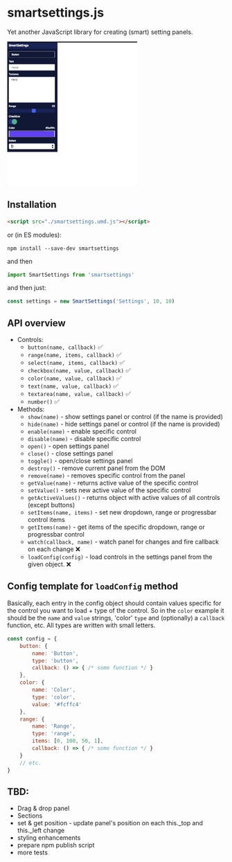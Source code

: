 # smartsettings.js
Yet another JavaScript library for creating (smart) setting panels.

<img src="./2docs/usage-gif.gif" alt="usage gif" style="width: 300px; height: auto;">

## Installation

```html
<script src="./smartsettings.umd.js"></script>
```

or (in ES modules):

```
npm install --save-dev smartsettings
```
and then
```js
import SmartSettings from 'smartsettings'
```
and then just:

```js
const settings = new SmartSettings('Settings', 10, 10)
```

## API overview
- Controls:
    - `button(name, callback)` ✅
    - `range(name, items, callback)` ✅
    - `select(name, items, callback)` ✅
    - `checkbox(name, value, callback)` ✅
    - `color(name, value, callback)` ✅
    - `text(name, value, callback)` ✅
    - `textarea(name, value, callback)` ✅
    - `number()` ✅
- Methods:
    - `show(name)` - show settings panel or control (if the name is provided) 
    - `hide(name)` - hide settings panel or control (if the name is provided)
    - `enable(name)` - enable specific control
    - `disable(name)` - disable specific control
    - `open()` - open settings panel
    - `close()` - close settings panel
    - `toggle()` - open/close settings panel
    - `destroy()` - remove current panel from the DOM
    - `remove(name)` - removes specific control from the panel
    - `getValue(name)` - returns active value of the specific control
    - `setValue()` - sets new active value of the specific control
    - `getActiveValues()` - returns object with active values of all controls (except buttons)
    - `setItems(name, items)` - set new dropdown, range or progressbar control items
    - `getItems(name)` - get items of the specific dropdown, range or progressbar control
    - `watch(callback, name)` - watch panel for changes and fire callback on each change ❌
    - `loadConfig(config)` - load controls in the settings panel from the given object. ❌ 

## Config template for `loadConfig` method

Basically, each entry in the config object should contain values specific for the control you want to load + type of the control. So in the `color` example it should be the `name` and `value` strings, 'color' `type` and (optionally) a `callback` function, etc. All types are written with small letters.

```js
const config = {
    button: {
        name: 'Button',
        type: 'button',
        callback: () => { /* some function */ }
    },
    color: {
        name: 'Color',
        type: 'color',
        value: '#fcffc4'
    },
    range: {
        name: 'Range',
        type: 'range',
        items: [0, 100, 50, 1],
        callback: () => { /* some function */ }
    }
    // etc.
}
```

## TBD:
- Drag & drop panel
- Sections
- set & get position - update panel's position on each this._top and this._left change
- styling enhancements
- prepare npm publish script
- more tests